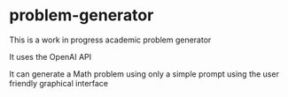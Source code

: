 # problem-generator
This is a work in progress academic problem generator

It uses the OpenAI API

It can generate a Math problem using only a simple prompt using the user friendly graphical interface